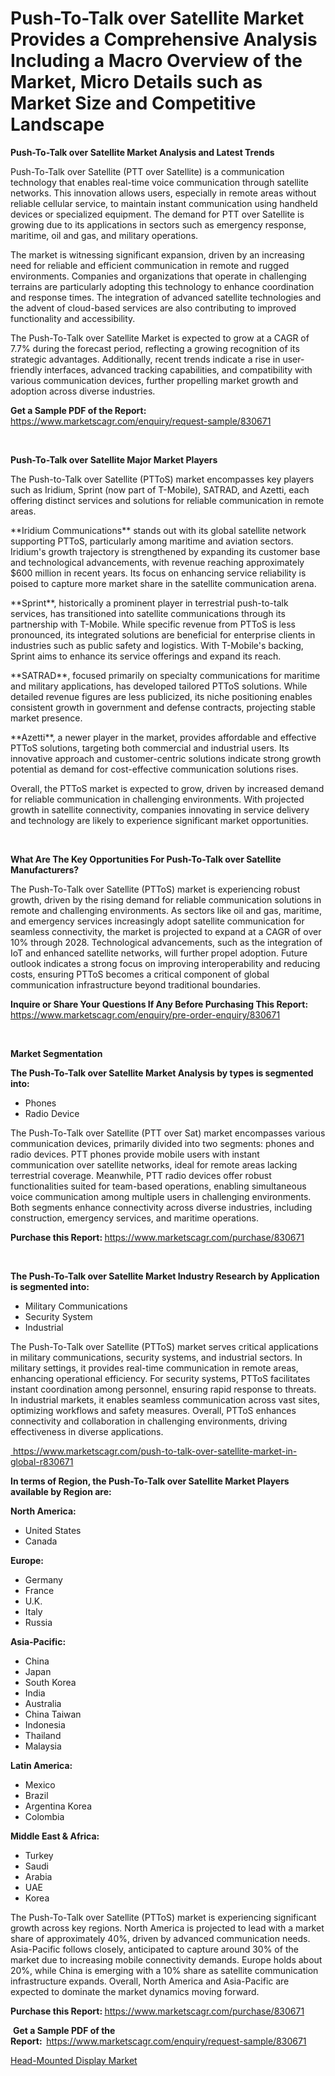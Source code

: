 <p><h1>Push-To-Talk over Satellite Market Provides a Comprehensive Analysis Including a Macro Overview of the Market, Micro Details such as Market Size and Competitive Landscape</h1></p><p><strong>Push-To-Talk over Satellite Market Analysis and Latest Trends</strong></p>
<p><p>Push-To-Talk over Satellite (PTT over Satellite) is a communication technology that enables real-time voice communication through satellite networks. This innovation allows users, especially in remote areas without reliable cellular service, to maintain instant communication using handheld devices or specialized equipment. The demand for PTT over Satellite is growing due to its applications in sectors such as emergency response, maritime, oil and gas, and military operations.</p><p>The market is witnessing significant expansion, driven by an increasing need for reliable and efficient communication in remote and rugged environments. Companies and organizations that operate in challenging terrains are particularly adopting this technology to enhance coordination and response times. The integration of advanced satellite technologies and the advent of cloud-based services are also contributing to improved functionality and accessibility.</p><p>The Push-To-Talk over Satellite Market is expected to grow at a CAGR of 7.7% during the forecast period, reflecting a growing recognition of its strategic advantages. Additionally, recent trends indicate a rise in user-friendly interfaces, advanced tracking capabilities, and compatibility with various communication devices, further propelling market growth and adoption across diverse industries.</p></p>
<p><strong>Get a Sample PDF of the Report:&nbsp;</strong> <a href="https://www.marketscagr.com/enquiry/request-sample/830671?utm_campaign=2994&utm_medium=2&utm_source=Github&utm_content=ia&utm_term=25032025&utm_id=push-to-talk-over-satellite">https://www.marketscagr.com/enquiry/request-sample/830671</a></p>
<p>&nbsp;</p>
<p><strong>Push-To-Talk over Satellite Major Market Players</strong></p>
<p><p>The Push-to-Talk over Satellite (PTToS) market encompasses key players such as Iridium, Sprint (now part of T-Mobile), SATRAD, and Azetti, each offering distinct services and solutions for reliable communication in remote areas.</p><p>**Iridium Communications** stands out with its global satellite network supporting PTToS, particularly among maritime and aviation sectors. Iridium's growth trajectory is strengthened by expanding its customer base and technological advancements, with revenue reaching approximately $600 million in recent years. Its focus on enhancing service reliability is poised to capture more market share in the satellite communication arena.</p><p>**Sprint**, historically a prominent player in terrestrial push-to-talk services, has transitioned into satellite communications through its partnership with T-Mobile. While specific revenue from PTToS is less pronounced, its integrated solutions are beneficial for enterprise clients in industries such as public safety and logistics. With T-Mobile's backing, Sprint aims to enhance its service offerings and expand its reach.</p><p>**SATRAD**, focused primarily on specialty communications for maritime and military applications, has developed tailored PTToS solutions. While detailed revenue figures are less publicized, its niche positioning enables consistent growth in government and defense contracts, projecting stable market presence.</p><p>**Azetti**, a newer player in the market, provides affordable and effective PTToS solutions, targeting both commercial and industrial users. Its innovative approach and customer-centric solutions indicate strong growth potential as demand for cost-effective communication solutions rises.</p><p>Overall, the PTToS market is expected to grow, driven by increased demand for reliable communication in challenging environments. With projected growth in satellite connectivity, companies innovating in service delivery and technology are likely to experience significant market opportunities.</p></p>
<p>&nbsp;</p>
<p><strong>What Are The Key Opportunities For Push-To-Talk over Satellite Manufacturers?</strong></p>
<p><p>The Push-To-Talk over Satellite (PTToS) market is experiencing robust growth, driven by the rising demand for reliable communication solutions in remote and challenging environments. As sectors like oil and gas, maritime, and emergency services increasingly adopt satellite communication for seamless connectivity, the market is projected to expand at a CAGR of over 10% through 2028. Technological advancements, such as the integration of IoT and enhanced satellite networks, will further propel adoption. Future outlook indicates a strong focus on improving interoperability and reducing costs, ensuring PTToS becomes a critical component of global communication infrastructure beyond traditional boundaries.</p></p>
<p><strong>Inquire or Share Your Questions If Any Before Purchasing This Report:</strong> <a href="https://www.marketscagr.com/enquiry/pre-order-enquiry/830671?utm_campaign=2994&utm_medium=2&utm_source=Github&utm_content=ia&utm_term=25032025&utm_id=push-to-talk-over-satellite">https://www.marketscagr.com/enquiry/pre-order-enquiry/830671</a></p>
<p>&nbsp;</p>
<p><strong>Market Segmentation</strong></p>
<p><strong>The Push-To-Talk over Satellite Market Analysis by types is segmented into:</strong></p>
<p><ul><li>Phones</li><li>Radio Device</li></ul></p>
<p><p>The Push-To-Talk over Satellite (PTT over Sat) market encompasses various communication devices, primarily divided into two segments: phones and radio devices. PTT phones provide mobile users with instant communication over satellite networks, ideal for remote areas lacking terrestrial coverage. Meanwhile, PTT radio devices offer robust functionalities suited for team-based operations, enabling simultaneous voice communication among multiple users in challenging environments. Both segments enhance connectivity across diverse industries, including construction, emergency services, and maritime operations.</p></p>
<p><strong>Purchase this Report:&nbsp;</strong><a href="https://www.marketscagr.com/purchase/830671?utm_campaign=2994&utm_medium=2&utm_source=Github&utm_content=ia&utm_term=25032025&utm_id=push-to-talk-over-satellite">https://www.marketscagr.com/purchase/830671</a></p>
<p>&nbsp;</p>
<p><strong>The Push-To-Talk over Satellite Market Industry Research by Application is segmented into:</strong></p>
<p><ul><li>Military Communications</li><li>Security System</li><li>Industrial</li></ul></p>
<p><p>The Push-To-Talk over Satellite (PTToS) market serves critical applications in military communications, security systems, and industrial sectors. In military settings, it provides real-time communication in remote areas, enhancing operational efficiency. For security systems, PTToS facilitates instant coordination among personnel, ensuring rapid response to threats. In industrial markets, it enables seamless communication across vast sites, optimizing workflows and safety measures. Overall, PTToS enhances connectivity and collaboration in challenging environments, driving effectiveness in diverse applications.</p></p>
<p><a href="https://www.marketscagr.com/push-to-talk-over-satellite-market-in-global-r830671?utm_campaign=2994&utm_medium=2&utm_source=Github&utm_content=ia&utm_term=25032025&utm_id=push-to-talk-over-satellite">&nbsp;https://www.marketscagr.com/push-to-talk-over-satellite-market-in-global-r830671</a></p>
<p><strong>In terms of Region, the Push-To-Talk over Satellite Market Players available by Region are:</strong></p>
<p>
    <p> <strong> North America: </strong>
        <ul>
            <li>United States</li>
            <li>Canada</li>
        </ul>
        </p> 
    <p> <strong> Europe: </strong>
        <ul>
            <li>Germany</li>
            <li>France</li>
            <li>U.K.</li>
            <li>Italy</li>
            <li>Russia</li>
        </ul>
        </p> 
    <p> <strong> Asia-Pacific: </strong>
        <ul>
            <li>China</li>
            <li>Japan</li>
            <li>South Korea</li>
            <li>India</li>
            <li>Australia</li>
            <li>China Taiwan</li>
            <li>Indonesia</li>
            <li>Thailand</li>
            <li>Malaysia</li>
        </ul>
        </p> 
    <p> <strong> Latin America: </strong>
        <ul>
            <li>Mexico</li>
            <li>Brazil</li>
            <li>Argentina Korea</li>
            <li>Colombia</li>
        </ul>
        </p> 
    <p> <strong> Middle East & Africa: </strong>
        <ul>
            <li>Turkey</li>
            <li>Saudi</li>
            <li>Arabia</li>
            <li>UAE</li>
            <li>Korea</li>
        </ul>
    </p>
    </p>
<p><p>The Push-To-Talk over Satellite (PTToS) market is experiencing significant growth across key regions. North America is projected to lead with a market share of approximately 40%, driven by advanced communication needs. Asia-Pacific follows closely, anticipated to capture around 30% of the market due to increasing mobile connectivity demands. Europe holds about 20%, while China is emerging with a 10% share as satellite communication infrastructure expands. Overall, North America and Asia-Pacific are expected to dominate the market dynamics moving forward.</p></p>
<p><strong>Purchase this Report: </strong><a href="https://www.marketscagr.com/purchase/830671?utm_campaign=2994&utm_medium=2&utm_source=Github&utm_content=ia&utm_term=25032025&utm_id=push-to-talk-over-satellite">https://www.marketscagr.com/purchase/830671</a></p>
<p>&nbsp;<strong>Get a Sample PDF of the Report:&nbsp;&nbsp;</strong><a href="https://www.marketscagr.com/enquiry/request-sample/830671?utm_campaign=2994&utm_medium=2&utm_source=Github&utm_content=ia&utm_term=25032025&utm_id=push-to-talk-over-satellite">https://www.marketscagr.com/enquiry/request-sample/830671</a></p>
<p><strong></strong></p>
<p><p><a href="https://github.com/boysabotzoc/Market-Research-Report-List-1/blob/main/head-mounted-display-market.md?utm_campaign=2994&utm_medium=2&utm_source=Github&utm_content=ia&utm_term=25032025&utm_id=push-to-talk-over-satellite">Head-Mounted Display Market</a></p></p>